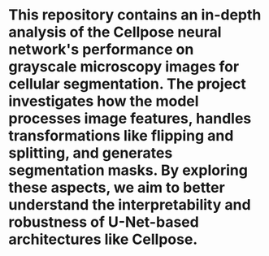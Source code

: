 # This repository contains an in-depth analysis of the Cellpose neural network's performance on grayscale microscopy images for cellular segmentation. The project investigates how the model processes image features, handles transformations like flipping and splitting, and generates segmentation masks. By exploring these aspects, we aim to better understand the interpretability and robustness of U-Net-based architectures like Cellpose.
